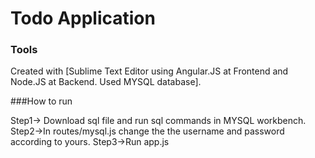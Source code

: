 

# Todo Application






### Tools

Created with [Sublime Text Editor using Angular.JS at Frontend and Node.JS at Backend. Used MYSQL database].

###How to run

Step1-> Download sql file and run sql commands in MYSQL workbench. 
Step2->In routes/mysql.js change the the username and password according to yours.
Step3->Run app.js

